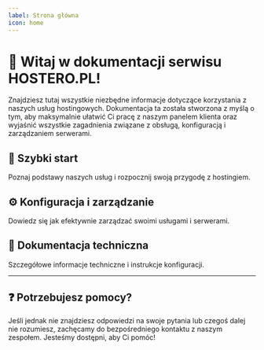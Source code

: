 ```yaml
---
label: Strona główna
icon: home
---
```


# :wave: Witaj w dokumentacji serwisu HOSTERO.PL!

Znajdziesz tutaj wszystkie niezbędne informacje dotyczące korzystania z naszych usług hostingowych.
Dokumentacja ta została stworzona z myślą o tym, aby maksymalnie ułatwić Ci pracę z naszym panelem klienta oraz wyjaśnić wszystkie zagadnienia związane z obsługą, konfiguracją i zarządzaniem serwerami.

## :rocket: Szybki start

Poznaj podstawy naszych usług i rozpocznij swoją przygodę z hostingiem.

## :gear: Konfiguracja i zarządzanie

Dowiedz się jak efektywnie zarządzać swoimi usługami i serwerami.

## :book: Dokumentacja techniczna

Szczegółowe informacje techniczne i instrukcje konfiguracji.

---

## :question: Potrzebujesz pomocy?

Jeśli jednak nie znajdziesz odpowiedzi na swoje pytania lub czegoś dalej nie rozumiesz, zachęcamy do bezpośredniego kontaktu z naszym zespołem. Jesteśmy dostępni, aby Ci pomóc!
